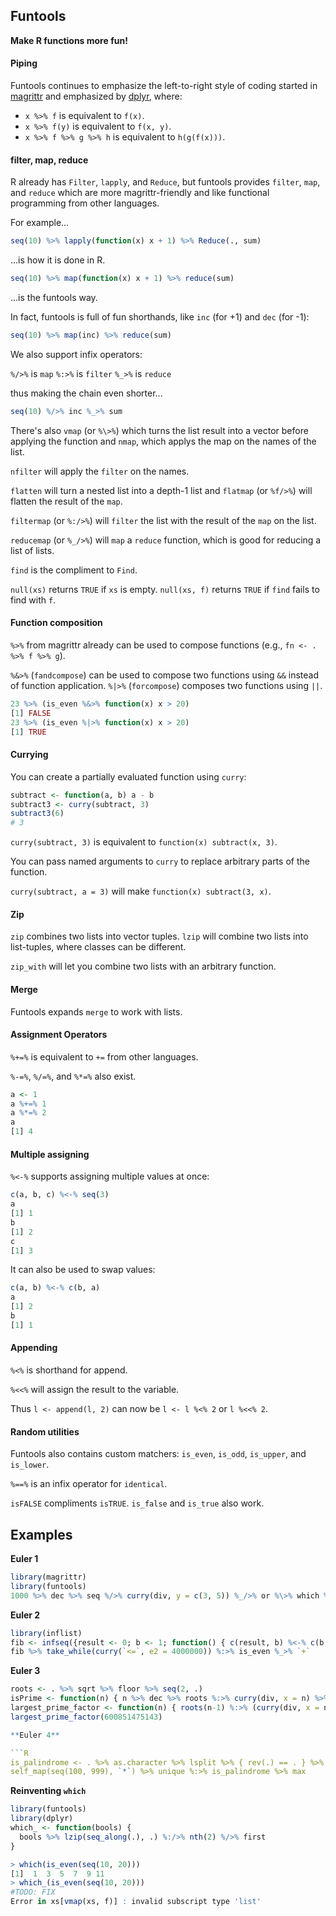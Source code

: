 ## Funtools

**Make R functions more fun!**


#### Piping

Funtools continues to emphasize the left-to-right style of coding started in [magrittr](https://github.com/smbache/magrittr) and emphasized by [dplyr](https://github.com/hadley/dplyr), where:

* `x %>% f` is equivalent to `f(x)`.
* `x %>% f(y)` is equivalent to `f(x, y)`.
* `x %>% f %>% g %>% h` is equivalent to `h(g(f(x)))`.


#### filter, map, reduce

R already has `Filter`, `lapply`, and `Reduce`, but funtools provides `filter`, `map`, and `reduce` which are more magrittr-friendly and like functional programming from other languages.

For example...

```R
seq(10) %>% lapply(function(x) x + 1) %>% Reduce(., sum)
```

...is how it is done in R.

```R
seq(10) %>% map(function(x) x + 1) %>% reduce(sum)
```

...is the funtools way.

In fact, funtools is full of fun shorthands, like `inc` (for +1) and `dec` (for -1):

```R
seq(10) %>% map(inc) %>% reduce(sum)
```

We also support infix operators:

`%/>%` is `map`
`%:>%` is `filter`
`%_>%` is `reduce`

thus making the chain even shorter...

```R
seq(10) %/>% inc %_>% sum
```

There's also `vmap` (or `%\>%`) which turns the list result into a vector before applying the function and `nmap`, which applys the map on the names of the list.

`nfilter` will apply the `filter` on the names.

`flatten` will turn a nested list into a depth-1 list and `flatmap` (or `%f/>%`) will flatten the result of the `map`.

`filtermap` (or `%:/>%`) will `filter` the list with the result of the `map` on the list.

`reducemap` (or `%_/>%`) will `map` a `reduce` function, which is good for reducing a list of lists.

`find` is the compliment to `Find`.

`null(xs)` returns `TRUE` if `xs` is empty. `null(xs, f)` returns `TRUE` if `find` fails to find with `f`.


#### Function composition

`%>%` from magrittr already can be used to compose functions (e.g., `fn <- . %>% f %>% g`).

`%&>%` (`fandcompose`) can be used to compose two functions using `&&` instead of function application.  `%|>%` (`forcompose`) composes two functions using `||`.

```R
23 %>% (is_even %&>% function(x) x > 20)
[1] FALSE
23 %>% (is_even %|>% function(x) x > 20)
[1] TRUE
```


#### Currying

You can create a partially evaluated function using `curry`:

```R
subtract <- function(a, b) a - b
subtract3 <- curry(subtract, 3)
subtract3(6)
# 3
```

`curry(subtract, 3)` is equivalent to `function(x) subtract(x, 3)`.

You can pass named arguments to `curry` to replace arbitrary parts of the function.

`curry(subtract, a = 3)` will make `function(x) subtract(3, x)`.


#### Zip

`zip` combines two lists into vector tuples. `lzip` will combine two lists into list-tuples, where classes can be different.

`zip_with` will let you combine two lists with an arbitrary function.


#### Merge

Funtools expands `merge` to work with lists.


#### Assignment Operators

`%+=%` is equivalent to `+=` from other languages.

`%-=%`, `%/=%`, and `%*=%` also exist.


```R
a <- 1
a %+=% 1
a %*=% 2
a
[1] 4
```


#### Multiple assigning

`%<-%` supports assigning multiple values at once:

```R
c(a, b, c) %<-% seq(3)
a
[1] 1
b
[1] 2
c
[1] 3
```

It can also be used to swap values:

```R
c(a, b) %<-% c(b, a)
a
[1] 2
b
[1] 1
```


#### Appending

`%<%` is shorthand for append.

`%<<%` will assign the result to the variable.

Thus `l <- append(l, 2)` can now be `l <- l %<% 2` or `l %<<% 2`.


#### Random utilities

Funtools also contains custom matchers: `is_even`, `is_odd`, `is_upper`, and `is_lower`.

`%==%` is an infix operator for `identical`.

`isFALSE` compliments `isTRUE`.  `is_false` and `is_true` also work.



## Examples

**Euler 1**

```R
library(magrittr)
library(funtools)
1000 %>% dec %>% seq %/>% curry(div, y = c(3, 5)) %_/>% or %\>% which %_>% `+`
```

**Euler 2**

```R
library(inflist)
fib <- infseq({result <- 0; b <- 1; function() { c(result, b) %<-% c(b, result + b) }})
fib %>% take_while(curry(`<=`, e2 = 4000000)) %:>% is_even %_>% `+`
```

**Euler 3**

```R
roots <- . %>% sqrt %>% floor %>% seq(2, .)
isPrime <- function(n) { n %>% dec %>% roots %:>% curry(div, x = n) %>% null }
largest_prime_factor <- function(n) { roots(n-1) %:>% (curry(div, x = n) %&.% isPrime) %\>% max }
largest_prime_factor(600851475143)

**Euler 4**

```R
is_palindrome <- . %>% as.character %>% lsplit %>% { rev(.) == . } %>% all
self_map(seq(100, 999), `*`) %>% unique %:>% is_palindrome %>% max
```

**Reinventing `which`**

```R
library(funtools)
library(dplyr)
which_ <- function(bools) {
  bools %>% lzip(seq_along(.), .) %:/>% nth(2) %/>% first
}

> which(is_even(seq(10, 20)))
[1]  1  3  5  7  9 11
> which_(is_even(seq(10, 20)))
#TODO: FIX
Error in xs[vmap(xs, f)] : invalid subscript type 'list'
```
